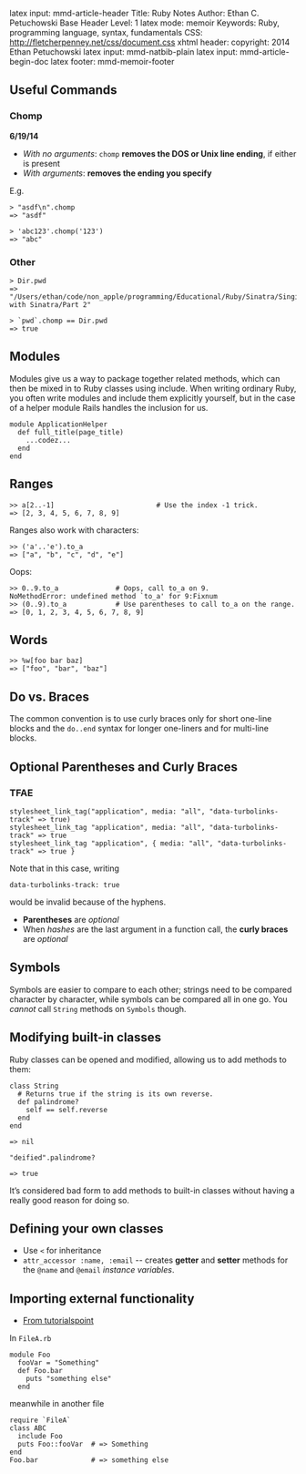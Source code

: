 latex input:    mmd-article-header
Title:				  Ruby Notes
Author:			    Ethan C. Petuchowski
Base Header Level:		1
latex mode:     memoir
Keywords:			  Ruby, programming language, syntax, fundamentals
CSS:				    http://fletcherpenney.net/css/document.css
xhtml header:		<script type="text/javascript" src="http://cdn.mathjax.org/mathjax/latest/MathJax.js?config=TeX-AMS-MML_HTMLorMML"></script>
copyright:		  2014 Ethan Petuchowski
latex input:		mmd-natbib-plain
latex input:		mmd-article-begin-doc
latex footer:		mmd-memoir-footer

## Useful Commands

### Chomp
**6/19/14**

* *With no arguments*: `chomp` **removes the DOS or Unix line ending**, if either is present
* *With arguments*: **removes the ending you specify**

E.g.

	> "asdf\n".chomp
	=> "asdf"

	> 'abc123'.chomp('123')
	=> "abc"

### Other

	> Dir.pwd
	=> "/Users/ethan/code/non_apple/programming/Educational/Ruby/Sinatra/Singing with Sinatra/Part 2"

	> `pwd`.chomp == Dir.pwd
	=> true




## Modules

Modules give us a way to package together related methods, which can
then be mixed in to Ruby classes using include. When writing ordinary
Ruby, you often write modules and include them explicitly yourself,
but in the case of a helper module Rails handles the inclusion for us.

    module ApplicationHelper
      def full_title(page_title)
        ...codez...
      end
    end

## Ranges

    >> a[2..-1]                         # Use the index -1 trick.
    => [2, 3, 4, 5, 6, 7, 8, 9]

Ranges also work with characters:

    >> ('a'..'e').to_a
    => ["a", "b", "c", "d", "e"]

Oops:

    >> 0..9.to_a              # Oops, call to_a on 9.
    NoMethodError: undefined method `to_a' for 9:Fixnum
    >> (0..9).to_a            # Use parentheses to call to_a on the range.
    => [0, 1, 2, 3, 4, 5, 6, 7, 8, 9]

## Words

    >> %w[foo bar baz]
    => ["foo", "bar", "baz"]

## Do vs. Braces

The common convention is to use curly braces only for short one-line blocks
and the `do..end` syntax for longer one-liners and for multi-line blocks.

## Optional Parentheses and Curly Braces

### TFAE

    stylesheet_link_tag("application", media: "all", "data-turbolinks-track" => true)
    stylesheet_link_tag "application", media: "all", "data-turbolinks-track" => true
    stylesheet_link_tag "application", { media: "all", "data-turbolinks-track" => true }

Note that in this case, writing

    data-turbolinks-track: true

would be invalid because of the hyphens.

* **Parentheses** are *optional*
* When *hashes* are the last argument in a function call, the **curly braces** are *optional*

## Symbols

Symbols are easier to compare to each other; strings need to be compared
character by character, while symbols can be compared all in one go. You
*cannot* call `String` methods on `Symbols` though.

## Modifying built-in classes

Ruby classes can be opened and modified, allowing us to add methods to them:

    class String
      # Returns true if the string is its own reverse.
      def palindrome?
        self == self.reverse
      end
    end

    => nil

    "deified".palindrome?

    => true

It’s considered bad form to add methods to built-in classes without
having a really good reason for doing so.

## Defining your own classes

* Use `<` for inheritance
* `attr_accessor :name, :email` -- creates **getter** and **setter** methods
  for the `@name` and `@email` *instance variables*.

## Importing external functionality

* [From tutorialspoint](http://www.tutorialspoint.com/ruby/ruby_modules.htm)

In `FileA.rb`

    module Foo
      fooVar = "Something"
      def Foo.bar
        puts "something else"
      end

meanwhile in another file

    require `FileA`
    class ABC
      include Foo
      puts Foo::fooVar  # => Something
    end
    Foo.bar             # => something else

